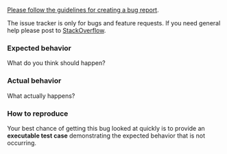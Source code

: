 [Please follow the guidelines for creating a bug report](https://github.com/activeadmin/activeadmin/blob/master/CONTRIBUTING.md#4-did-you-find-a-bug).

The issue tracker is only for bugs and feature requests. If you need general
help please post to
[StackOverflow](http://stackoverflow.com/questions/tagged/activeadmin).

### Expected behavior

What do you think should happen?

### Actual behavior

What actually happens?

### How to reproduce

Your best chance of getting this bug looked at quickly is to provide an
**executable test case** demonstrating the expected behavior that is not
occurring.
